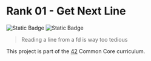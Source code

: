 # Rank 01 - Get Next Line

![Static Badge](https://img.shields.io/badge/Score-125%2F100-green?style=for-the-badge&logo=42&color=%233a9100)
![Static Badge](https://img.shields.io/badge/Language-C-orange?style=for-the-badge&logo=C)

> Reading a line from a fd is way too tedious

This project is part of the [42](https://www.42network.org) Common Core curriculum.

